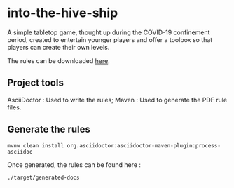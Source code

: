 # into-the-hive-ship
A simple tabletop game, thought up during the COVID-19 confinement period, created to entertain younger players and offer a toolbox so that players can create their own levels.

The rules can be downloaded [here](https://into-the-hive-ship.github.io/).

## Project tools
AsciiDoctor : Used to write the rules;
Maven : Used to generate the PDF rule files.

## Generate the rules

``mvnw clean install org.asciidoctor:asciidoctor-maven-plugin:process-asciidoc``

Once generated, the rules can be found here :

``./target/generated-docs``